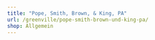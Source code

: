 ```yaml
---
title: "Pope, Smith, Brown, & King, PA"
url: /greenville/pope-smith-brown-und-king-pa/
shop: Allgemein
---
```

